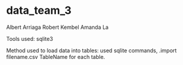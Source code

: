 # data_team_3
Albert Arriaga
Robert Kembel
Amanda La

Tools used:
sqlite3 

Method used to load data into tables:
used sqlite commands, 
.import filename.csv TableName
for each table. 
